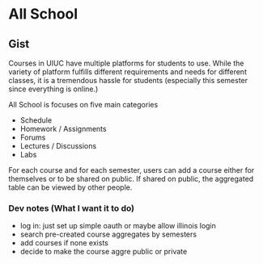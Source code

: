 # All School

## Gist
Courses in UIUC have multiple platforms for students to use.
While the variety of platform fulfills different requirements and needs for different classes, it is a tremendous hassle for students (especially this semester since everything is online.)

All School is focuses on five main categories
- Schedule
- Homework / Assignments
- Forums
- Lectures / Discussions
- Labs

For each course and for each semester, users can add a course either for themselves or to be shared on public. If shared on public, the aggregated table can be viewed by other people.

### Dev notes (What I want it to do)

- log in: just set up simple oauth or maybe allow illinois login
- search pre-created course aggregates by semesters
- add courses if none exists
- decide to make the course aggre public or private
